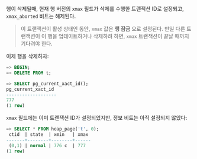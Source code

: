행이 삭제될때, 현재 행 버전의 `xmax` 필드가 삭제를 수행한 트랜잭션 ID로 설정되고, `xmax_aborted` 비트는 해제된다.

>이 트랜잭션이 활성 상태인 동안, `xmax` 값은 **행 잠금** 으로 설정된다.
만일 다른 트랜잭션이 이 행을 업데이트하거나 삭제하려 하면, `xmax` 트랜잭션이 끝날 때까지 기다려야 한다.

이제 행을 삭제하자:
```sql
=> BEGIN;
=> DELETE FROM t;

=> SELECT pg_current_xact_id();
pg_current_xact_id
-------------------
777
(1 row)

```

`xmax` 필드에는 이미 트랜잭션 ID가 설정되었지만, 정보 비트는 아직 설정되지 않았다:
```sql
=> SELECT * FROM heap_page('t', 0);
 ctid  | state  | xmin   | xmax
-------+--------+--------+------
 (0,1) | normal | 776 c  | 777
(1 row)

```